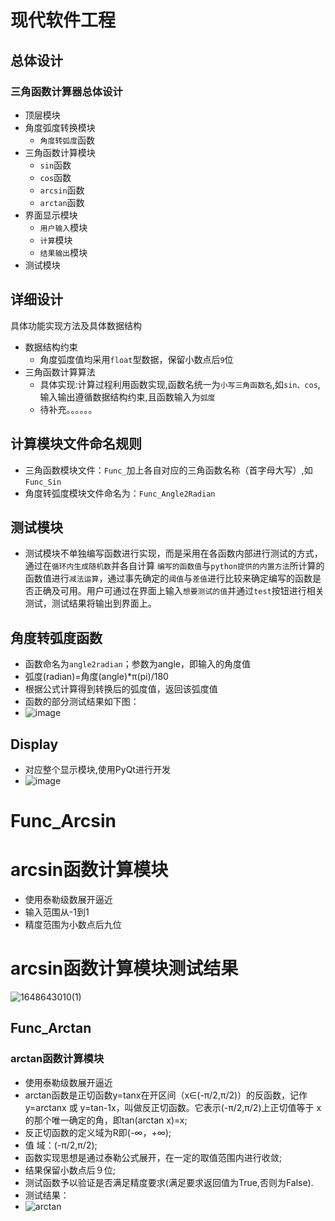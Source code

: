 # 现代软件工程
## 总体设计
### 三角函数计算器总体设计

* 顶层模块
 * 角度弧度转换模块
   * `角度转弧度`函数
 * 三角函数计算模块
   * `sin`函数
   * `cos`函数
   * `arcsin`函数
   * `arctan`函数
 * 界面显示模块
   * `用户输入`模块
   * `计算`模块
   * `结果输出`模块
 * 测试模块

## 详细设计
具体功能实现方法及具体数据结构

* 数据结构约束
  * 角度弧度值均采用`float`型数据，保留小数点后`9`位
* 三角函数计算算法
  * 具体实现:计算过程利用函数实现,函数名统一为`小写三角函数名`,如`sin、cos`,输入输出遵循数据结构约束,且函数输入为`弧度`
  * 待补充。。。。。。


## 计算模块文件命名规则
* 三角函数模块文件：`Func_`加上各自对应的三角函数名称（首字母大写）,如`Func_Sin`
* 角度转弧度模块文件命名为：`Func_Angle2Radian`

## 测试模块
* 测试模块不单独编写函数进行实现，而是采用在各函数内部进行测试的方式，通过在`循环内生成随机数`并各自计算 `编写的函数值`与`python提供的内置方法`所计算的函数值进行`减法运算`，通过事先确定的`阈值`与`差值`进行比较来确定编写的函数是否正确及可用。用户可通过在界面上输入`想要测试的值`并通过`test`按钮进行相关测试，测试结果将输出到界面上。


## 角度转弧度函数
  * 函数命名为`angle2radian`；参数为angle，即输入的角度值
  * 弧度(radian)=角度(angle)*π(pi)/180
  * 根据公式计算得到转换后的弧度值，返回该弧度值
  * 函数的部分测试结果如下图：
  * ![image](https://user-images.githubusercontent.com/97205517/161005980-9abab8d9-e1da-4e40-b730-0b026ad0ec05.png)

## Display
* 对应整个显示模块,使用PyQt进行开发
* ![image](https://user-images.githubusercontent.com/57553584/160834662-907762d2-21c2-4842-a074-d413037c45d0.png)

# Func_Arcsin

# arcsin函数计算模块
  * 使用泰勒级数展开逼近
  * 输入范围从-1到1
  * 精度范围为小数点后九位

# arcsin函数计算模块测试结果
![1648643010(1)](https://user-images.githubusercontent.com/101335052/160833494-2e083cb4-7c97-41ab-8f5e-c7f8c4571534.png)

## Func_Arctan

### arctan函数计算模块
  * 使用泰勒级数展开逼近
  * arctan函数是正切函数y=tanx在开区间（x∈(-π/2,π/2)）的反函数，记作y=arctanx 或 y=tan-1x，叫做反正切函数。它表示(-π/2,π/2)上正切值等于 x 的那个唯一确定的角，即tan(arctan x)=x;
  * 反正切函数的定义域为R即(-∞，+∞);
  * 值 域：(-π/2,π/2);
  * 函数实现思想是通过泰勒公式展开，在一定的取值范围内进行收敛;
  * 结果保留小数点后９位;
  * 测试函数予以验证是否满足精度要求(满足要求返回值为True,否则为False).
  * 测试结果：
  * ![arctan](https://user-images.githubusercontent.com/101334907/161008237-31feb11b-7a63-4c36-952c-3f18b076a3b2.png)

  

